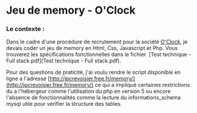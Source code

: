 # Jeu de memory - O'Clock

### Le contexte :

Dans le cadre d'une procédure de recrutement pour la société [O'Clock](https://oclock.io/), je devais coder un jeu de memory en Html, Css, Javascript et Php.
Vous trouverez les spécifications fonctionnelles dans le fichier  [Test technique - Full stack.pdf](Test technique - Full stack.pdf).


Pour des questions de praticité, j'ai voulu rendre le script disponible en ligne a l'adresse [http://jpcrevoisier.free.fr/memory/](http://jpcrevoisier.free.fr/memory/) ce qui a impliqué certaines restrictions du a l'hébergeur comme l'utilisation du php en version 5 ou encore l'absence de fonctionnalités comme la lecture du informations_schema mysql utile pour vérifier la structure des tables.

